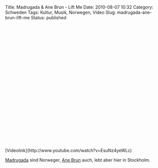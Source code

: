 Title: Madrugada & Ane Brun - Lift Me
Date: 2010-08-07 10:32
Category: Schweden
Tags: Kultur, Musik, Norwegen, Video
Slug: madrugada-ane-brun-lift-me
Status: published

<p>
<object width="480" height="385">
<param name="movie" value="http://www.youtube.com/v/EsuNz4yeWLc&amp;hl=sv_SE&amp;fs=1"></param><param name="allowFullScreen" value="true"></param><param name="allowscriptaccess" value="always"></param>

<embed src="http://www.youtube.com/v/EsuNz4yeWLc&amp;hl=sv_SE&amp;fs=1" type="application/x-shockwave-flash" allowscriptaccess="always" allowfullscreen="true" width="480" height="385">
</embed>
</object>
</p>
[Videolink](http://www.youtube.com/watch?v=EsuNz4yeWLc)

[Madrugada](http://de.wikipedia.org/wiki/Madrugada) sind Norweger, [Ane
Brun](http://de.wikipedia.org/wiki/Ane_Brun) auch, lebt aber hier in
Stockholm.

